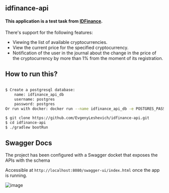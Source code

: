 ## idfinance-api ##

#### This application is a test task from [IDFinance](https://idfinance.com/).

There's support for the following features:

* Viewing the list of available cryptocurrencies.
* View the current price for the specified cryptocurrency.
* Notification of the user in the journal about the change in the price of the cryptocurrency by more than 1% from the moment of its registration.

## How to run this?
```bash

$ Create a postgresql database:
    name: idfinance_api_db
    username: postgres
    password: postgres
Or run with docker: docker run --name idfinance_api_db -e POSTGRES_PASSWORD=postgres -e POSTGRES_USER=postgres -e POSTGRES_DB=idfinance_api_db -p 5432:5432 -d postgres

$ git clone https://github.com/EvgenyLeshevich/idfinance-api.git
$ cd idfinance-api
$ ./gradlew bootRun
```


## Swagger Docs ##

The project has been configured with a Swagger docket that exposes the APIs with the schema

Accessible at `http://localhost:8080/swagger-ui/index.html` once the app is running.

![image](https://user-images.githubusercontent.com/73518823/179189259-b29948b0-039b-442d-8a2d-c150e144e3ca.png)
